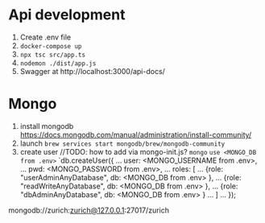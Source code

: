 # Api development
1. Create .env file
2. `docker-compose up`
3. `npx tsc src/app.ts`
4. `nodemon ./dist/app.js`
5. Swagger at http://localhost:3000/api-docs/

# Mongo
1. install mongodb
https://docs.mongodb.com/manual/administration/install-community/
2. launch
`brew services start mongodb/brew/mongodb-community`
3. create user
//TODO: how to add via mongo-init.js?
`mongo`
`use <MONGO_DB from .env>`
`db.createUser({
...   user: <MONGO_USERNAME from .env>,
...   pwd: <MONGO_PASSWORD from .env>,
...   roles: [
...   {role: "userAdminAnyDatabase", db: <MONGO_DB from .env> },
...   {role: "readWriteAnyDatabase", db: <MONGO_DB from .env> },
...   {role: "dbAdminAnyDatabase", db: <MONGO_DB from .env> }
...   ]
...   });

mongodb://zurich:zurich@127.0.0.1:27017/zurich
